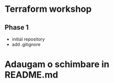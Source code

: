 # Terraform workshop
## Phase 1
- initial repository
- add .gitignore

# Adaugam o schimbare in README.md